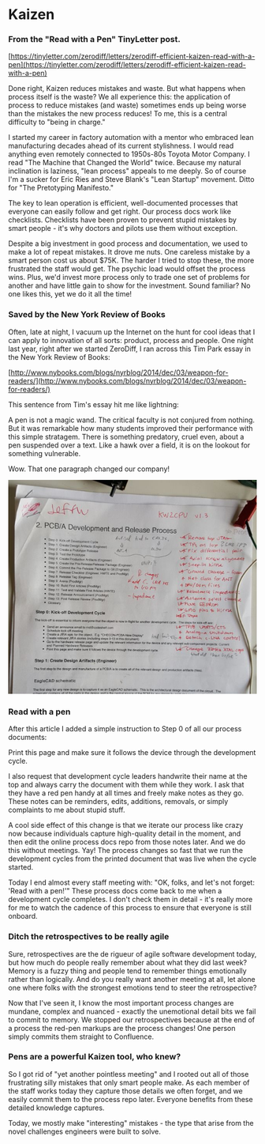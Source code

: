 # Kaizen

### From the "Read with a Pen" TinyLetter post.

[https://tinyletter.com/zerodiff/letters/zerodiff-efficient-kaizen-read-with-a-pen](https://tinyletter.com/zerodiff/letters/zerodiff-efficient-kaizen-read-with-a-pen)


Done right, Kaizen reduces mistakes and waste.  But what happens when process itself is the waste?  We all experience this: the application of process to reduce mistakes (and waste) sometimes ends up being worse than the mistakes the new process reduces!   To me, this is a central difficulty to "being in charge."

I started my career in factory automation with a mentor who embraced lean manufacturing decades ahead of its current stylishness.  I would read anything even remotely connected to 1950s-80s Toyota Motor Company.  I read "The Machine that Changed the World" twice.  Because my natural inclination is laziness, "lean process" appeals to me deeply.  So of course I'm a sucker for Eric Ries and Steve Blank's "Lean Startup" movement.  Ditto for "The Pretotyping Manifesto."

The key to lean operation is efficient, well-documented processes that everyone can easily follow and get right.  Our process docs work like checklists.  Checklists have been proven to prevent stupid mistakes by smart people - it's why doctors and pilots use them without exception.

Despite a big investment in good process and documentation, we used to make a lot of repeat mistakes.  It drove me nuts.  One careless mistake by a smart person cost us about $75K.  The harder I tried to stop these, the more frustrated the staff would get.  The psychic load would offset the process wins.  Plus, we'd invest more process only to trade one set of problems for another and have little gain to show for the investment.  Sound familiar?  No one likes this, yet we do it all the time!
 

### Saved by the New York Review of Books

Often, late at night, I vacuum up the Internet on the hunt for cool ideas that I can apply to innovation of all sorts: product, process and people.  One night last year, right after we started ZeroDiff, I ran across this Tim Park essay in the New York Review of Books: 

[http://www.nybooks.com/blogs/nyrblog/2014/dec/03/weapon-for-readers/](http://www.nybooks.com/blogs/nyrblog/2014/dec/03/weapon-for-readers/)  

This sentence from Tim's essay hit me like lightning:
 
A pen is not a magic wand. The critical faculty is not conjured from nothing. But it was remarkable how many students improved their performance with this simple stratagem. There is something predatory, cruel even, about a pen suspended over a text. Like a hawk over a field, it is on the lookout for something vulnerable.

Wow. That one paragraph changed our company!

![photo](marked_page.png)

### Read with a pen

After this article I added a simple instruction to Step 0 of all our process documents:
 
Print this page and make sure it follows the device through the development cycle.

I also request that development cycle leaders handwrite their name at the top and always carry the document with them while they work.  I ask that they have a red pen handy at all times and freely make notes as they go.  These notes can be reminders, edits, additions, removals, or simply complaints to me about stupid stuff.

A cool side effect of this change is that we iterate our process like crazy now because individuals capture high-quality detail in the moment, and then edit the online process docs repo from those notes later.  And we do this without meetings.  Yay!  The process changes so fast that we run the development cycles from the printed document that was live when the cycle started.

Today I end almost every staff meeting with: "OK, folks, and let's not forget: 'Read with a pen!'"  These process docs come back to me when a development cycle completes.  I don't check them in detail - it's really more for me to watch the cadence of this process to ensure that everyone is still onboard.

### Ditch the retrospectives to be really agile

Sure, retrospectives are the de rigueur of agile software development today, but how much do people really remember about what they did last week?  Memory is a fuzzy thing and people tend to remember things emotionally rather than logically.  And do you really want another meeting at all, let alone one where folks with the strongest emotions tend to steer the retrospective?

Now that I've seen it, I know the most important process changes are mundane, complex and nuanced - exactly the unemotional detail bits we fail to commit to memory.  We stopped our retrospectives because at the end of a process the red-pen markups are the process changes!  One person simply commits them straight to Confluence.

### Pens are a powerful Kaizen tool, who knew?

So I got rid of "yet another pointless meeting" and I rooted out all of those frustrating silly mistakes that only smart people make.  As each member of the staff works today they capture those details we often forget, and we easily commit them to the process repo later.  Everyone benefits from these detailed knowledge captures.  

Today, we mostly make "interesting" mistakes - the type that arise from the novel challenges engineers were built to solve.